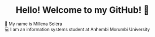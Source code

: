 <h1 align="center"> Hello! Welcome to my GitHub! 👋 </h1>

:information_desk_person: My name is Millena Soléra
<br>
:computer: I am an information systems student at Anhembi Morumbi University
